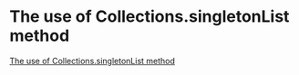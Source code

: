 # The use of Collections.singletonList method
[The use of Collections.singletonList method](https://aiwithcloud.com/2022/09/15/the_use_of_collections-singletonlist_method/)